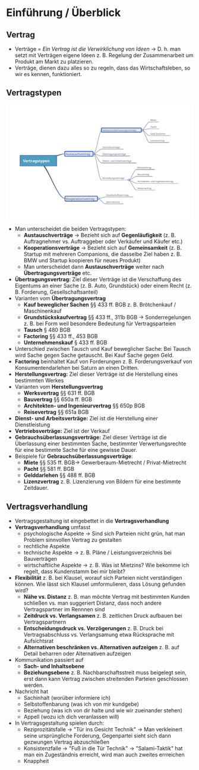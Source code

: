 # Einführung / Überblick

## Vertrag

* Verträge = _Ein Vertrag ist die Verwirklichung von Ideen_ → D. h. man setzt mit Verträgen eigene Ideen z. B. Regelung der Zusammenarbeit um Produkt am Markt zu platzieren.
* Verträge, dienen dazu alles so zu regeln, dass das Wirtschaftsleben, so wir es kennen, funktioniert.

## Vertragstypen

![](../../.gitbook/assets/vertragstypen.svg)

* Man unterscheidet die beiden Vertragstypen:
  * **Austauschverträge** → Bezieht sich auf **Gegenläufigkeit** \(z. B. Auftragnehmer vs. Auftraggeber oder Verkäufer und Käufer etc.\)
  * **Kooperationsverträge** → Bezieht sich auf **Gemeinsamkeit** \(z. B. Startup mit mehreren Companions, die dasselbe Ziel haben z. B. BMW und Startup koopieren für neues Produkt\)
  * Man unterscheidet dann **Austauschverträge** weiter nach **Übertragungsverträge** etc.
* **Übertragungsvertrag:** Ziel dieser Verträge ist die Verschaffung des Eigentums an einer Sache \(z. B. Auto, Grundstück\) oder einem Recht \(z. B. Forderung, Gesellschaftsanteil\)
* Varianten vom **Übertragungsvertrag**
  * **Kauf beweglicher Sachen** §§ 433 ff. BGB z. B. Brötchenkauf / Maschinenkauf
  * **Grundstückskaufvertrag** §§ 433 ff., 311b BGB → Sonderregelungen z. B. bei Form weil besondere Bedeutung für Vertragsparteien
  * **Tausch** § 480 BGB
  * **Factoring** §§ 433 ff., 453 BGB
  * **Unternehmenskauf** § 433 ff. BGB
* Unterschied zwischen Tausch und Kauf beweglicher Sache: Bei Tausch wird Sache gegen Sache getauscht. Bei Kauf Sache gegen Geld.
* **Factoring** beinhaltet Kauf von Forderungen z. B. Forderungsverkauf von Konsumentendarlehen bei Saturn an einen Dritten.
* **Herstellungsvertrag:** Ziel dieser Verträge ist die Herstellung eines bestimmten Werkes
* Varianten vom **Herstellungsvertrag**
  * **Werksvertrag** §§ 631 ff. BGB
  * **Bauvertrag** §§ 650a ff. BGB
  * **Architekten- und Ingenieurvertrag** §§ 650p BGB
  * **Reisevertrag** §§ 651a BGB
* **Dienst- und Arbeitsverträge:** Ziel ist die Herstellung einer Dienstleistung
* **Vertriebsverträge:** Ziel ist der Verkauf
* **Gebrauchsüberlassungsverträge:** Ziel dieser Verträge ist die Überlassung einer bestimmten Sache, bestimmter Verwertungsrechte für eine bestimmte Sache für eine gewisse Dauer.
* Beispiele für **Gebrauchsüberlassungsverträge**:
  * **Miete** §§ 535 ff. BGB→ Gewerberaum-Mietrecht / Privat-Mietrecht
  * **Pacht** §§ 581 ff. BGB
  * **Gelddarlehen** §§ 488 ff. BGB
  * **Lizenzvertrag** z. B. Lizenzierung von Bildern für eine bestimmte Zeitdauer.

## Vertragsverhandlung

* Vertragsgestaltung ist eingebettet in die **Vertragsverhandlung**
* **Vertragsverhandlung** umfasst
  * psychologische Aspekte → Sind sich Parteien nicht grün, hat man Problem sinnvollen Vertrag  zu gestalten
  * rechtliche Aspekte
  * technische Aspekte  → z. B. Pläne / Leistungsverzeichnis bei Bauverträgen
  * wirtschaftliche Aspekte → z. B. Was ist Mietzins? Wie bekomme ich regelt, dass Kundenstamm bei mir bleibt?
* **Flexibilität** z. B. bei Klausel, worauf sich Parteien nicht verständigen können. Wie lässt sich Klausel umformulieren, dass Lösung gefunden wird?
  * **Nähe vs. Distanz** z. B. man möchte Vertrag mit bestimmten Kunden schließen vs. man suggeriert Distanz, dass noch andere Vertragspartner im Rennnen sind
  * **Zeitdruck vs. Verlangsamen** z. B. zeitlichen Druck aufbauen bei Vertragspartnern
  * **Entscheidungsdruck vs. Verzögerungen** z. B. Druck bei Vertragsabschluss vs. Verlangsamung etwa Rücksprache mit Aufsichtsrat
  * **Alternativen beschränken vs. Alternativen aufzeigen** z. B. auf Detail beharren oder Alternativen aufzeigen
* Kommunikation passiert auf
  * **Sach- und Inhaltsebene**
  * **Beziehungsebene** z. B. Nachbarschaftsstreit muss beigelegt sein, erst dann kann Vertrag zwischen streitenden Parteien geschlossen werden.
* Nachricht hat
  * Sachinhalt \(worüber informiere ich\)
  * Selbstoffenbarung \(was ich von mir kundgebe\)
  * Beziehung \(was ich von dir halte und wie wir zueinander stehen\)
  * Appell \(wozu ich dich veranlassen will\)
* In Vertragsgestaltung spielen durch:
  * Reziprozitätsfalle → "Tür ins Gesicht Technik" → Man verkleinert seine ursprüngliche Forderung, Gegenpartei sieht sich dann gezwungen Vertrag abzuschließen
  * Konsistenzfalle → "Fuß in die Tür Technik" → "Salami-Taktik" hat man ein Zugeständnis erreicht, wird man auch zweites errreichen
  * Knappheit

